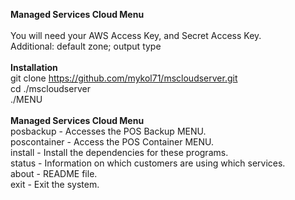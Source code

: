 <b>Managed Services Cloud Menu</b><br>
<br>
You will need your AWS Access Key, and Secret Access Key.<br>
Additional: default zone; output type<br>
<br>
<b>Installation</b><br>
git clone https://github.com/mykol71/mscloudserver.git<br>
cd ./mscloudserver<br>
./MENU<br>
<br>
<b>Managed Services Cloud Menu</b><br>
posbackup    - Accesses the POS Backup MENU.<br>
poscontainer - Access the POS Container MENU.<br>
install      - Install the dependencies for these programs.<br>
status       - Information on which customers are using which services.<br>
about        - README file.<br>
exit         - Exit the system.<br>
